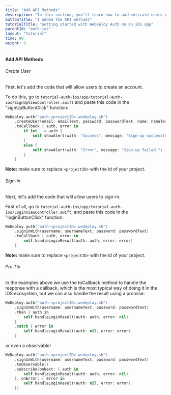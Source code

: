 ```yaml
---
title: "Add API Methods"
description: "In this section, you'll learn how to authenticate users on an iOS app using the WeDeploy Swift API Client."
buttonTitle: "I added the API methods"
tutorialTitle: "Getting started with WeDeploy Auth on an iOS app"
parentId: "auth-ios"
layout: "tutorial"
time: 90
weight: 8
---
```


#### Add API Methods

###### Create User

First, let's add the code that will allow users to create an account.

To do this, go to `tutorial-auth-ios/app/tutorial-auth-ios/SignUpViewController.swift` and paste this code in the "signUpButtonClick" function:

```swift
WeDeploy.auth("auth-<projectID>.wedeploy.sh")
	.createUser(email: emailText, password: passwordText, name: nameText)
	.toCallback { auth, error in
		if let _ = auth {
			self.showAlert(with: "Success", message: "Sign-up successfully")
		}
		else {
			self.showAlert(with: "Error", message: "Sign-up failed.")
		}
	}
```

**Note:** make sure to replace `<projectID>` with the id of your project.

###### Sign-in

Next, let's add the code that will allow users to sign-in.

First of all, go to `tutorial-auth-ios/app/tutorial-auth-ios/LoginViewController.swift`, and paste this code in the "loginButtonClick" function:

```swift
WeDeploy.auth("auth-<projectID>.wedeploy.sh")
	.signInWith(username: usernameText, password: passwordText)
	.toCallback { auth, error in
		self.handleLoginResult(auth: auth, error: error)
	}
```

**Note:** make sure to replace `<projectID>` with the id of your project.

<aside>

###### <span class="icon-16-star"></span> Pro Tip

In the examples above we use the toCallback method to handle the response with a callback, which is the most typical way of doing it in the iOS ecosystem,
but we can also handle the result using a promise:

```swift
WeDeploy.auth("auth-<projectID>.wedeploy.sh")
	.signInWith(username: usernameText, password: passwordText)
	.then { auth in
		self.handleLoginResult(auth: auth, error: nil)
	}
	.catch { error in
		self.handleLoginResult(auth: nil, error: error)
	}
```

or even a observable!

```swift
WeDeploy.auth("auth-<projectID>.wedeploy.sh")
	.signInWith(username: usernameText, password: passwordText)
	.toObservable()
	.subscribe(onNext: { auth in
		self.handleLoginResult(auth: auth, error: nil)
	}, onError: { error in
		self.handleLoginResult(auth: nil, error: error)
	})
```
</aside>

